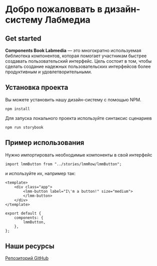 
# Добро пожаловвать в дизайн-систему Лабмедиа
## Get started

**Components Book Labmedia** — это многократно используемая библиотека компонентов, которая помогает участникам быстрее создавать пользовательский интерфейс. Цель состоит в том, чтобы сделать создание надежных пользовательских интерфейсов более продуктивным и удовлетворительными.



## Установка проекта
Вы можете установить нашу дизайн-систему с помощью NPM.

```npm install```

Для запуска локального проекта используйте синтаксис сценариев 

```npm run storybook```


## Пример использования

Нужно импортировать необходимые компоненты в свой интерфейс

```import lmmButton from "../stories/lmmRow/lmmButton";```

и используйте их, например так:

```
<template>
    <div class="app">
        <lmm-button label="I\'m a button!" size="medium">
        </lmm-button>
    </div>
</template>

export default {
    components: {
        lmmButton,
    },
};
```

## Наши ресурсы

[Репозиторий GitHub](https://github.com/Onepucha/components_book)






